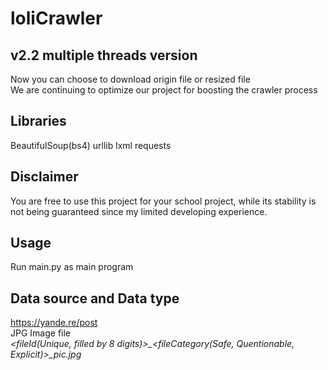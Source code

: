 loliCrawler
====

v2.2 multiple threads version
-------
Now you can choose to download origin file or resized file<br>
We are continuing to optimize our project for boosting the crawler process

Libraries
-------
BeautifulSoup(bs4)
urllib
lxml
requests

Disclaimer
-------
You are free to use this project for your school project, while its stability is not being guaranteed since my limited developing experience.

Usage
-------
Run main.py as main program

Data source and Data type
-------
https://yande.re/post
<br>
JPG Image file
<br>
_&lt;fileId(Unique, filled by 8 digits)&gt;\_&lt;fileCategory(Safe, Quentionable, Explicit)&gt;\_pic.jpg_
